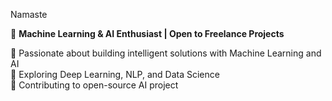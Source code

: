 Namaste
 
🚀 **Machine Learning & AI Enthusiast | Open to Freelance Projects**  

🔹 Passionate about building intelligent solutions with Machine Learning and AI  
🔹 Exploring Deep Learning, NLP, and Data Science  
🔹 Contributing to open-source AI project
<!--
**vaishnavika14/vaishnavika14** is a ✨ _special_ ✨ repository because its `README.md` (this file) appears on your GitHub profile.

Here are some ideas to get you started:

- 🔭 I’m currently working on ...
- 🌱 I’m currently learning ...
- 👯 I’m looking to collaborate on ...
- 🤔 I’m looking for help with ...
- 💬 Ask me about ...
- 📫 How to reach me: ...
- 😄 Pronouns: ...
- ⚡ Fun fact: ...
-->

